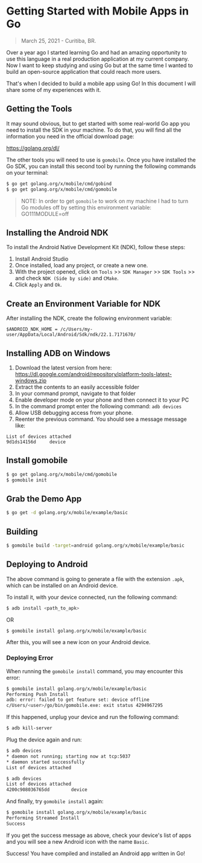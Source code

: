 # Getting Started with Mobile Apps in Go

>March 25, 2021 - Curitiba, BR.

Over a year ago I started learning Go and had an amazing opportunity to use this language in a real production application at my current company. Now I want to keep studying and using Go but at the same time I wanted to build an open-source application that could reach more users.

That's when I decided to build a mobile app using Go! In this document I will share some of my experiences with it.

## Getting the Tools

It may sound obvious, but to get started with some real-world Go app you need to install the SDK in your machine. To do that, you will find all the information you need in the official download page:

https://golang.org/dl/

The other tools you will need to use is `gomobile`. Once you have installed the Go SDK, you can install this second tool by running the following commands on your terminal:

```bash
$ go get golang.org/x/mobile/cmd/gobind
$ go get golang.org/x/mobile/cmd/gomobile
```

>NOTE: In order to get `gomobile` to work on my machine I had to turn Go modules off by setting this environment variable: GO111MODULE=off

## Installing the Android NDK

To install the Android Native Development Kit (NDK), follow these steps:

1. Install Android Studio
2. Once installed, load any project, or create a new one.
3. With the project opened, click on `Tools` >> `SDK Manager` >> `SDK Tools` >> and check `NDK (Side by side)` and `CMake`.
4. Click `Apply` and `Ok`.

## Create an Environment Variable for NDK

After installing the NDK, create the following environment variable:

```
$ANDROID_NDK_HOME = /c/Users/my-user/AppData/Local/Android/Sdk/ndk/22.1.7171670/
```

## Installing ADB on Windows

1. Download the latest version from here: https://dl.google.com/android/repository/platform-tools-latest-windows.zip
2. Extract the contents to an easily accessible folder
3. In your command prompt, navigate to that folder
4. Enable developer mode on your phone and then connect it to your PC
5. In the command prompt enter the following command: `adb devices`
6. Allow USB debugging access from your phone.
7. Reenter the previous command. You should see a message message like:

```
List of devices attached
9d1ds14156d     device
```

## Install gomobile

```bash
$ go get golang.org/x/mobile/cmd/gomobile
$ gomobile init
```

## Grab the Demo App

```bash
$ go get -d golang.org/x/mobile/example/basic
```

## Building

```bash
$ gomobile build -target=android golang.org/x/mobile/example/basic
```

## Deploying to Android

The above command is going to generate a file with the extension `.apk`, which can be installed on an Android device.

To install it, with your device connected, run the following command:

```bash
$ adb install <path_to_apk>
```

OR

```bash
$ gomobile install golang.org/x/mobile/example/basic
```

After this, you will see a new icon on your Android device.

### Deploying Error

When running the `gomobile install` command, you may encounter this error:

```bash
$ gomobile install golang.org/x/mobile/example/basic
Performing Push Install
adb: error: failed to get feature set: device offline
c/Users/<user>/go/bin/gomobile.exe: exit status 4294967295
```

If this happened, unplug your device and run the following command:

```bash
$ adb kill-server
```

Plug the device again and run:

```bash
$ adb devices
* daemon not running; starting now at tcp:5037
* daemon started successfully
List of devices attached

$ adb devices
List of devices attached
4200c908036765dd        device
```

And finally, try `gomobile install` again:

```bash
$ gomobile install golang.org/x/mobile/example/basic
Performing Streamed Install
Success
```

If you get the success message as above, check your device's list of apps and you will see a new Android icon with the name `Basic`.

Success! You have compiled and installed an Android app written in Go!